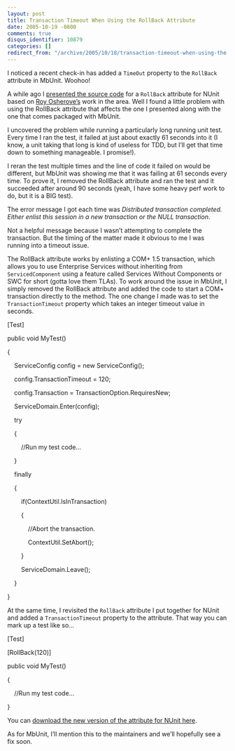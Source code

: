 ```yaml
---
layout: post
title: Transaction Timeout When Using the RollBack Attribute
date: 2005-10-19 -0800
comments: true
disqus_identifier: 10879
categories: []
redirect_from: "/archive/2005/10/18/transaction-timeout-when-using-the-rollback-attribute.aspx/"
---
```


I noticed a recent check-in has added a `TimeOut` property to the
`RollBack` attribute in MbUnit. Woohoo!

A while ago I [presented the source
code](https://haacked.com/archive/2005/06/10/4580.aspx) for a `RollBack`
attribute for NUnit based on [Roy
Osherove’s](http://weblogs.asp.net/rosherove/) work in the area. Well I
found a little problem with using the RollBack attribute that affects
the one I presented along with the one that comes packaged with MbUnit.

I uncovered the problem while running a particularly long running unit
test. Every time I ran the test, it failed at just about exactly 61
seconds into it (I know, a unit taking that long is kind of useless for
TDD, but I’ll get that time down to something manageable. I promise!).

I reran the test multiple times and the line of code it failed on would
be different, but MbUnit was showing me that it was failing at 61
seconds every time. To prove it, I removed the RollBack attribute and
ran the test and it succeeded after around 90 seconds (yeah, I have some
heavy perf work to do, but it is a BIG test).

The error message I got each time was *Distributed transaction
completed. Either enlist this session in a new transaction or the NULL
transaction*.

Not a helpful message because I wasn’t attempting to complete the
transaction. But the timing of the matter made it obvious to me I was
running into a timeout issue.

The RollBack attribute works by enlisting a COM+ 1.5 transaction, which
allows you to use Enterprise Services without inheriting from
`ServicedComponent` using a feature called Services Without Components
or SWC for short (gotta love them TLAs). To work around the issue in
MbUnit, I simply removed the RollBack attribute and added the code to
start a COM+ transaction directly to the method. The one change I made
was to set the `TransactionTimeout` property which takes an integer
timeout value in seconds.

[Test]

public void MyTest()

{

    ServiceConfig config = new ServiceConfig();

    config.TransactionTimeout = 120;

    config.Transaction = TransactionOption.RequiresNew;

    ServiceDomain.Enter(config);

    try

    {

        //Run my test code...

    }

    finally

    {

        if(ContextUtil.IsInTransaction)

        {

            //Abort the transaction.

            ContextUtil.SetAbort();

        }

        ServiceDomain.Leave();

    }

}

At the same time, I revisited the `RollBack` attribute I put together
for NUnit and added a `TransactionTimeout` property to the attribute.
That way you can mark up a test like so...

[Test]

[RollBack(120)]

public void MyTest()

{

    //Run my test code...

}

You can [download the new version of the attribute for NUnit
here](https://haacked.com/code/RollbackAttribute.zip).

As for MbUnit, I’ll mention this to the maintainers and we’ll hopefully
see a fix soon.

